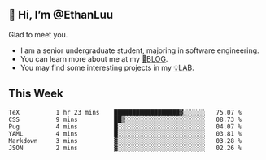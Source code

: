 ## 👋 Hi, I’m @EthanLuu

Glad to meet you.

- I am a senior undergraduate student, majoring in software engineering.
- You can learn more about me at my [📝BLOG](https://blog.ethanloo.cn).
- You may find some interesting projects in my [💡LAB](https://lab.ethanloo.cn).

## This Week
<!--START_SECTION:waka-->

```text
TeX          1 hr 23 mins    ██████████████████▓░░░░░░   75.07 %
CSS          9 mins          ██▒░░░░░░░░░░░░░░░░░░░░░░   08.73 %
Pug          4 mins          █░░░░░░░░░░░░░░░░░░░░░░░░   04.07 %
YAML         4 mins          █░░░░░░░░░░░░░░░░░░░░░░░░   03.81 %
Markdown     3 mins          ▓░░░░░░░░░░░░░░░░░░░░░░░░   03.28 %
JSON         2 mins          ▓░░░░░░░░░░░░░░░░░░░░░░░░   02.26 %
```

<!--END_SECTION:waka-->
